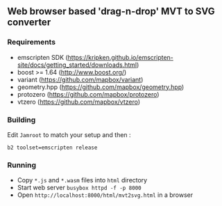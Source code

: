 ## Web browser based 'drag-n-drop' MVT to SVG converter

### Requirements

* emscripten SDK (https://kripken.github.io/emscripten-site/docs/getting_started/downloads.html)
* boost >= 1.64 (http://www.boost.org/)
* variant (https://github.com/mapbox/variant)
* geometry.hpp (https://github.com/mapbox/geometry.hpp)
* protozero (https://github.com/mapbox/protozero)
* vtzero (https://github.com/mapbox/vtzero)


### Building

Edit `Jamroot` to match your setup and then :

`b2 toolset=emscripten release`

### Running

* Copy `*.js` and `*.wasm` files into `html` directory
* Start web server `busybox httpd -f -p 8000`
* Open `http://localhost:8000/html/mvt2svg.html` in a browser